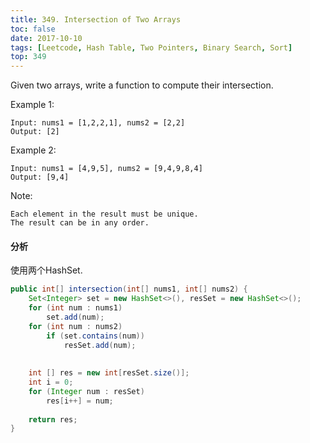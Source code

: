 ```yaml
---
title: 349. Intersection of Two Arrays
toc: false
date: 2017-10-10
tags: [Leetcode, Hash Table, Two Pointers, Binary Search, Sort]
top: 349
---
```


Given two arrays, write a function to compute their intersection.

Example 1:

```
Input: nums1 = [1,2,2,1], nums2 = [2,2]
Output: [2]
```

Example 2:

```
Input: nums1 = [4,9,5], nums2 = [9,4,9,8,4]
Output: [9,4]
```

Note:

```
Each element in the result must be unique.
The result can be in any order.
```

#### 分析

使用两个HashSet.

```Java
public int[] intersection(int[] nums1, int[] nums2) {
    Set<Integer> set = new HashSet<>(), resSet = new HashSet<>();
    for (int num : nums1)
        set.add(num);
    for (int num : nums2)
        if (set.contains(num)) 
            resSet.add(num);
    
    
    int [] res = new int[resSet.size()];
    int i = 0;
    for (Integer num : resSet)
        res[i++] = num;
    
    return res;
}
```
